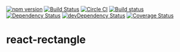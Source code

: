 [![npm version](https://badge.fury.io/js/react-rectangle.svg)](https://badge.fury.io/js/react-rectangle) [![Build Status](https://travis-ci.org/aush/react-rectangle.svg?branch=master)](https://travis-ci.org/aush/react-rectangle) [![Circle CI](https://circleci.com/gh/aush/react-rectangle.svg?style=shield)](https://circleci.com/gh/aush/react-rectangle) [![Build status](https://ci.appveyor.com/api/projects/status/q2j7bym9pa0c5tq3?svg=true)](https://ci.appveyor.com/project/aush/react-rectangle) [![Dependency Status](https://david-dm.org/aush/react-rectangle.svg)](https://david-dm.org/aush/react-rectangle) [![devDependency Status](https://david-dm.org/aush/react-rectangle/dev-status.svg)](https://david-dm.org/aush/react-rectangle#info=devDependencies) [![Coverage Status](https://coveralls.io/repos/github/aush/react-rectangle/badge.svg?branch=master)](https://coveralls.io/github/aush/react-rectangle?branch=master)
# react-rectangle
